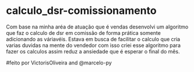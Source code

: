 # calculo_dsr-comissionamento
Com base na minha aréa de atuação que é vendas desenvolvi um algoritmo que faz o calculo de dsr em comissão de forma prática somente adicionando as váriavéis.
Estava em busca de facilitar o calculo que cria varias duvidas na mente do vendedor com isso criei esse algoritmo para fazer os calculos 
assim reduz a ansiedade que é esperar o final do mês.






#feito por VictorisOliveira and @marcelo-py

